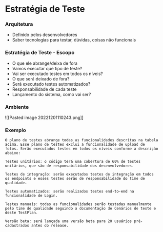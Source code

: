 # Estratégia de Teste

### Arquitetura 

- Definido pelos desenvolvedores
- Saber tecnologias para testar, dúvidas, coisas não funcionais

### Estratégia de Teste - Escopo

- O que ele abrange/deixa de fora
- Vamos executar que tipo de teste?
- Vai ser executado testes em todos os níveis?
- O que será deixado de fora?
- Será executado testes automatizados?
- Responsabilidade de cada teste
- Lançamento do sistema, como vai ser?

### Ambiente

![[Pasted image 20221201110243.png]]

### Exemplo
```
O plano de testes abrange todas as funcionalidades descritas na tabela acima. Esse plano de testes exclui a funcionalidade de upload de fotos. Serão executados testes em todos os níveis conforme a descrição abaixo:

Testes unitários: o código terá uma cobertura de 60% de testes unitários, que são de responsabilidade dos desenvolvedores.

Testes de integração: serão executados testes de integração em todos os endpoints e esses testes serão de responsabilidade do time de qualidade.

Testes automatizados: serão realizados testes end-to-end na funcionalidade de Login.

Testes manuais: todas as funcionalidades serão testadas manualmente pelo time de qualidade seguindo a documentação de Cenários de teste e deste TestPlan.

Versão beta: será lançada uma versão beta para 20 usuários pré-cadastrados antes do release.
```
